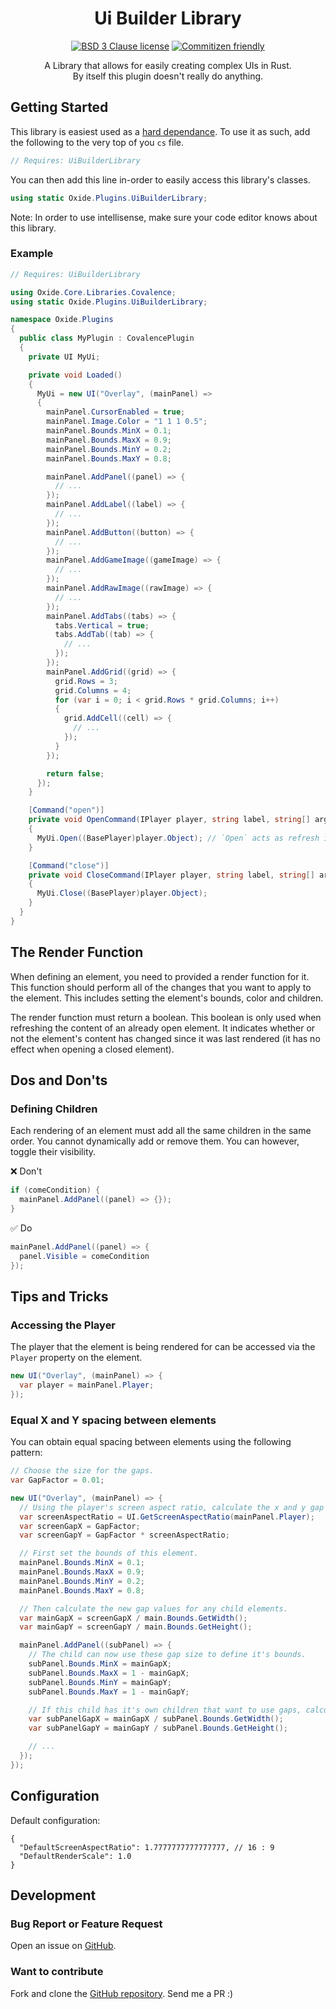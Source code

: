 <div align="center">

# Ui Builder Library

[![BSD 3 Clause license](https://img.shields.io/github/license/RebeccaStevens/eslint-config-rebeccastevens.svg?style=flat-square)](https://opensource.org/licenses/BSD-3-Clause)
[![Commitizen friendly](https://img.shields.io/badge/commitizen-friendly-brightgreen.svg?style=flat-square)](https://commitizen.github.io/cz-cli/)

A Library that allows for easily creating complex UIs in Rust.\
By itself this plugin doesn't really do anything.

</div>

## Getting Started

This library is easiest used as a [hard dependance](https://umod.org/documentation/api/dependencies#hard-dependencies). To use it as such, add the following to the very top of you `cs` file.
```cs
// Requires: UiBuilderLibrary
```

You can then add this line in-order to easily access this library's classes.
```cs
using static Oxide.Plugins.UiBuilderLibrary;
```

Note: In order to use intellisense, make sure your code editor knows about this library.

### Example

```cs
// Requires: UiBuilderLibrary

using Oxide.Core.Libraries.Covalence;
using static Oxide.Plugins.UiBuilderLibrary;

namespace Oxide.Plugins
{
  public class MyPlugin : CovalencePlugin
  {
    private UI MyUi;

    private void Loaded()
    {
      MyUi = new UI("Overlay", (mainPanel) =>
      {
        mainPanel.CursorEnabled = true;
        mainPanel.Image.Color = "1 1 1 0.5";
        mainPanel.Bounds.MinX = 0.1;
        mainPanel.Bounds.MaxX = 0.9;
        mainPanel.Bounds.MinY = 0.2;
        mainPanel.Bounds.MaxY = 0.8;

        mainPanel.AddPanel((panel) => {
          // ...
        });
        mainPanel.AddLabel((label) => {
          // ...
        });
        mainPanel.AddButton((button) => {
          // ...
        });
        mainPanel.AddGameImage((gameImage) => {
          // ...
        });
        mainPanel.AddRawImage((rawImage) => {
          // ...
        });
        mainPanel.AddTabs((tabs) => {
          tabs.Vertical = true;
          tabs.AddTab((tab) => {
            // ...
          });
        });
        mainPanel.AddGrid((grid) => {
          grid.Rows = 3;
          grid.Columns = 4;
          for (var i = 0; i < grid.Rows * grid.Columns; i++)
          {
            grid.AddCell((cell) => {
              // ...
            });
          }
        });

        return false;
      });
    }

    [Command("open")]
    private void OpenCommand(IPlayer player, string label, string[] args)
    {
      MyUi.Open((BasePlayer)player.Object); // `Open` acts as refresh if the UI is already open.
    }

    [Command("close")]
    private void CloseCommand(IPlayer player, string label, string[] args)
    {
      MyUi.Close((BasePlayer)player.Object);
    }
  }
}
```

## The Render Function

When defining an element, you need to provided a render function for it.
This function should perform all of the changes that you want to apply to the element.
This includes setting the element's bounds, color and children.

The render function must return a boolean.
This boolean is only used when refreshing the content of an already open element.
It indicates whether or not the element's content has changed since it was last rendered (it has no effect when opening a closed element).

## Dos and Don'ts

### Defining Children

Each rendering of an element must add all the same children in the same order. You cannot dynamically add or remove them.
You can however, toggle their visibility.

❌ Don't
```cs
if (comeCondition) {
  mainPanel.AddPanel((panel) => {});
}
```

✅ Do
```cs
mainPanel.AddPanel((panel) => {
  panel.Visible = comeCondition
});
```

## Tips and Tricks

### Accessing the Player

The player that the element is being rendered for can be accessed via the `Player` property on the element.
```cs
new UI("Overlay", (mainPanel) => {
  var player = mainPanel.Player;
});
```

### Equal X and Y spacing between elements

You can obtain equal spacing between elements using the following pattern:
```cs
// Choose the size for the gaps.
var GapFactor = 0.01;

new UI("Overlay", (mainPanel) => {
  // Using the player's screen aspect ratio, calculate the x and y gap values.
  var screenAspectRatio = UI.GetScreenAspectRatio(mainPanel.Player);
  var screenGapX = GapFactor;
  var screenGapY = GapFactor * screenAspectRatio;

  // First set the bounds of this element.
  mainPanel.Bounds.MinX = 0.1;
  mainPanel.Bounds.MaxX = 0.9;
  mainPanel.Bounds.MinY = 0.2;
  mainPanel.Bounds.MaxY = 0.8;

  // Then calculate the new gap values for any child elements.
  var mainGapX = screenGapX / main.Bounds.GetWidth();
  var mainGapY = screenGapY / main.Bounds.GetHeight();

  mainPanel.AddPanel((subPanel) => {
    // The child can now use these gap size to define it's bounds.
    subPanel.Bounds.MinX = mainGapX;
    subPanel.Bounds.MaxX = 1 - mainGapX;
    subPanel.Bounds.MinY = mainGapY;
    subPanel.Bounds.MaxY = 1 - mainGapY;

    // If this child has it's own children that want to use gaps, calculate the new gap values for them.
    var subPanelGapX = mainGapX / subPanel.Bounds.GetWidth();
    var subPanelGapY = mainGapY / subPanel.Bounds.GetHeight();

    // ...
  });
});
```

## Configuration

Default configuration:

```jsonc
{
  "DefaultScreenAspectRatio": 1.7777777777777777, // 16 : 9
  "DefaultRenderScale": 1.0
}
```

## Development

### Bug Report or Feature Request

Open an issue on [GitHub](https://github.com/RebeccaStevens/uMod-Rust-Plugin-AutoCode/issues/new/choose).

### Want to contribute

Fork and clone the [GitHub repository](https://github.com/RebeccaStevens/uMod-Rust-Plugin-AutoCode). Send me a PR :)
